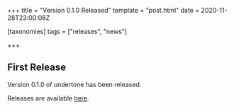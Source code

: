 +++
title = "Version 0.1.0 Released"
template = "post.html"
date = 2020-11-28T23:00:08Z

[taxonomies]
tags = ["releases", "news"]

+++

## First Release

Version 0.1.0 of undertone has been released.

Releases are available [here](https://github.com/ut-proj/undertone/tags).

